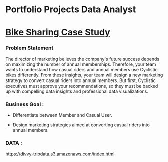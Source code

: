 # Portfolio Projects Data Analyst


# [Bike Sharing Case Study](https://github.com/Armaanpandy/Portfolio_Projects_Data_Analyst/blob/087face10f84df5423471e0e8ad0648a2fa250c4/Bike_Share_Case_Study.Rmd)

### Problem Statement
The director of marketing believes the company's future success depends on maximizing the number of annual memberships. Therefore, your team wants to understand how casual riders and annual members use Cyclistic bikes differently. From these insights, your team will design a new marketing strategy to convert casual riders into annual members. But first, Cyclistic executives must approve your recommendations, so they must be backed up with compelling data insights and professional data visualizations.
### Business Goal :
* Differentiate between Member and Casual User.

* Design marketing strategies aimed at converting casual riders into annual members.

### DATA :
https://divvy-tripdata.s3.amazonaws.com/index.html
